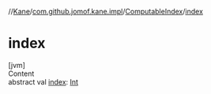 //[Kane](../../index.md)/[com.github.jomof.kane.impl](../index.md)/[ComputableIndex](index.md)/[index](--index--.md)



# index  
[jvm]  
Content  
abstract val [index](--index--.md): [Int](https://kotlinlang.org/api/latest/jvm/stdlib/kotlin/-int/index.html)  



